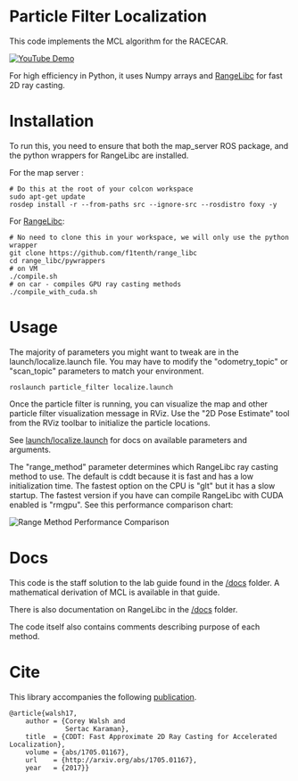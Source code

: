 # Particle Filter Localization

This code implements the MCL algorithm for the RACECAR. 

[![YouTube Demo](./media/thumb.jpg)](https://www.youtube.com/watch?v=-c_0hSjgLYw)

For high efficiency in Python, it uses Numpy arrays and [RangeLibc](https://github.com/f1tenth/range_libc) for fast 2D ray casting.

# Installation

To run this, you need to ensure that both the map_server ROS package, and the python wrappers for RangeLibc are installed.

For the map server :
```
# Do this at the root of your colcon workspace
sudo apt-get update
rosdep install -r --from-paths src --ignore-src --rosdistro foxy -y
```

For [RangeLibc](https://github.com/f1tenth/range_libc):

```
# No need to clone this in your workspace, we will only use the python wrapper
git clone https://github.com/f1tenth/range_libc
cd range_libc/pywrappers
# on VM
./compile.sh
# on car - compiles GPU ray casting methods
./compile_with_cuda.sh
```

# Usage

The majority of parameters you might want to tweak are in the launch/localize.launch file. You may have to modify the "odometry_topic" or "scan_topic" parameters to match your environment.

```
roslaunch particle_filter localize.launch
```

Once the particle filter is running, you can visualize the map and other particle filter visualization message in RViz. Use the "2D Pose Estimate" tool from the RViz toolbar to initialize the particle locations.

See [launch/localize.launch](/particle_filter/launch/localize.launch) for docs on available parameters and arguments.

The "range_method" parameter determines which RangeLibc ray casting method to use. The default is cddt because it is fast and has a low initialization time. The fastest option on the CPU is "glt" but it has a slow startup. The fastest version if you have can compile RangeLibc with CUDA enabled is "rmgpu". See this performance comparison chart:

![Range Method Performance Comparison](./media/comparison.png)

# Docs

This code is the staff solution to the lab guide found in the [/docs](/particle_filter/docs) folder. A mathematical derivation of MCL is available in that guide.

There is also documentation on RangeLibc in the [/docs](/particle_filter/docs) folder.

The code itself also contains comments describing purpose of each method.

# Cite

This library accompanies the following [publication](http://arxiv.org/abs/1705.01167).

    @article{walsh17,
        author = {Corey Walsh and 
                  Sertac Karaman},
        title  = {CDDT: Fast Approximate 2D Ray Casting for Accelerated Localization},
        volume = {abs/1705.01167},
        url    = {http://arxiv.org/abs/1705.01167},
        year   = {2017}}
